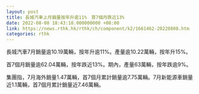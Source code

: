```yaml
---
layout: post
title: 長城汽車上月銷量按年升逾11%　首7個月跌近13%
date: 2022-08-08 18:43:18.000000000 +08:00
link: https://news.rthk.hk/rthk/ch/component/k2/1661462-20220808.htm
categories: rthk
---
```


長城汽車7月銷量逾10.19萬輛，按年升逾11%。產量逾10.22萬輛，按年升15%。

首7個月銷量逾62.04萬輛，按年跌近13%。期內，產量63萬輛，按年跌逾9%。

集團指，7月海外銷量1.47萬輛，首7個月累計銷量逾7.75萬輛。7月新能源車銷量近1.1萬輛，首7個月累計銷量近7.46萬輛。
